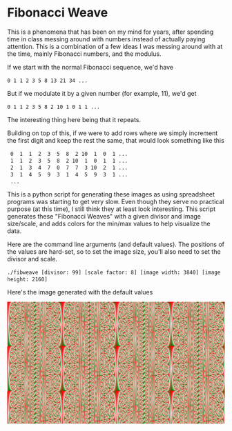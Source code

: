 # Fibonacci Weave

This is a phenomena that has been on my mind for years, after spending time in class messing around with numbers instead of actually paying attention. This is a combination of a few ideas I was messing around with at the time, mainly Fibonacci numbers, and the modulus.

If we start with the normal Fibonacci sequence, we'd have
```
0 1 1 2 3 5 8 13 21 34 ...
```

But if we modulate it by a given number (for example, 11), we'd get
```
0 1 1 2 3 5 8 2 10 1 0 1 1 ...
```

The interesting thing here being that it repeats.

Building on top of this, if we were to add rows where we simply increment the first digit and keep the rest the same, that would look something like this
```
 0  1  1  2  3  5  8  2 10  1  0  1 ...
 1  1  2  3  5  8  2 10  1  0  1  1 ...
 2  1  3  4  7  0  7  7  3 10  2  1 ...
 3  1  4  5  9  3  1  4  5  9  3  1 ...
 ...
```

This is a python script for generating these images as using spreadsheet programs was starting to get very slow. Even though they serve no practical purpose (at this time), I still think they at least look interesting. This script generates these "Fibonacci Weaves" with a given divisor and image size/scale, and adds colors for the min/max values to help visualize the data.

Here are the command line arguments (and default values). The positions of the values are hard-set, so to set the image size, you'll also need to set the divisor and scale.
```
./fibweave [divisor: 99] [scale factor: 8] [image width: 3840] [image height: 2160]
```

Here's the image generated with the default values

![](./im.png)
